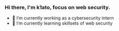 ### Hi there, I'm k1ato, focus on web security.

- 🔭 I’m currently working as a cybersecurity intern
- 🌱 I’m currently learning skillsets of web security
